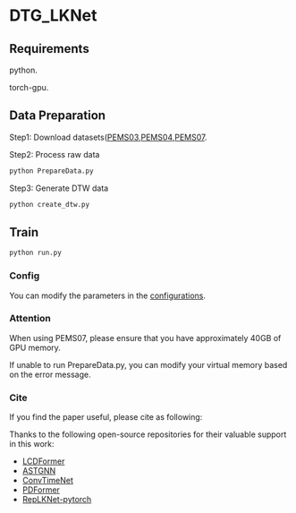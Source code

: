 # DTG_LKNet

## Requirements

python.

torch-gpu.

## Data Preparation

Step1: Download datasets([PEMS03](https://github.com/guoshnBJTU/ASTGNN/tree/main/data/PEMS03),[PEMS04](https://github.com/guoshnBJTU/ASTGNN/tree/main/data/PEMS04),[PEMS07](https://github.com/guoshnBJTU/ASTGNN/tree/main/data/PEMS07).

Step2: Process raw data

```bash
python PrepareData.py
```

Step3: Generate DTW data

```bash
python create_dtw.py
```

## Train

```bash
python run.py
```

### Config

You can modify the parameters in the [configurations](/configurations/).

### Attention

When using PEMS07, please ensure that you have approximately 40GB of GPU memory.

If unable to run PrepareData.py, you can modify your virtual memory based on the error message.

### Cite
If you find the paper useful, please cite as following:


Thanks to the following open-source repositories for their valuable support in this work:

- [LCDFormer](https://github.com/NanakiC/LCDFormer)
- [ASTGNN](https://github.com/guoshnBJTU/ASTGNN)
- [ConvTimeNet](https://github.com/Mingyue-Cheng/ConvTimeNet)
- [PDFormer](https://github.com/BUAABIGSCity/PDFormer)
- [RepLKNet-pytorch](https://github.com/DingXiaoH/RepLKNet-pytorch)

